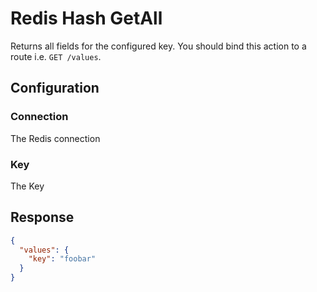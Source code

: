 
# Redis Hash GetAll

Returns all fields for the configured key. You should bind this action to a route i.e. `GET /values`.

## Configuration

### Connection

The Redis connection

### Key

The Key

## Response

```json
{
  "values": {
    "key": "foobar"
  }
}
```
